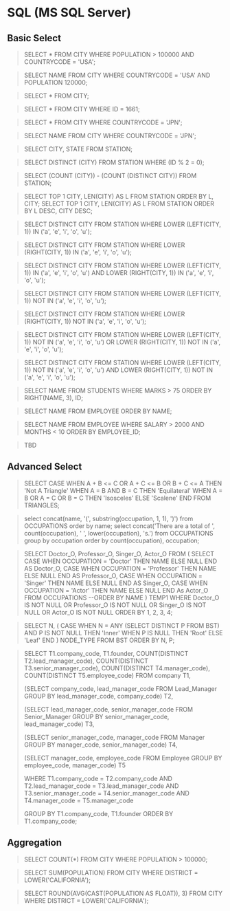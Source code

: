 # SQL (MS SQL Server)


## Basic Select
> SELECT * FROM CITY WHERE POPULATION > 100000 AND COUNTRYCODE = 'USA';

> SELECT NAME FROM CITY WHERE COUNTRYCODE = 'USA' AND POPULATION 120000;

> SELECT * FROM CITY;

> SELECT * FROM CITY WHERE ID = 1661;

> SELECT * FROM CITY WHERE COUNTRYCODE = 'JPN';

> SELECT NAME FROM CITY WHERE COUNTRYCODE = 'JPN';

> SELECT CITY, STATE FROM STATION;

> SELECT DISTINCT (CITY) FROM STATION WHERE (ID % 2 = 0);

> SELECT (COUNT (CITY)) - (COUNT (DISTINCT CITY)) FROM STATION;

> SELECT TOP 1 CITY, LEN(CITY) AS L FROM STATION ORDER BY L, CITY;
SELECT TOP 1 CITY, LEN(CITY) AS L FROM STATION ORDER BY L DESC, CITY DESC;

> SELECT DISTINCT CITY FROM STATION WHERE LOWER (LEFT(CITY, 1)) IN ('a', 'e', 'i', 'o', 'u'); 

> SELECT DISTINCT CITY FROM STATION WHERE LOWER (RIGHT(CITY, 1)) IN ('a', 'e', 'i', 'o', 'u'); 

> SELECT DISTINCT CITY FROM STATION WHERE LOWER (LEFT(CITY, 1)) IN ('a', 'e', 'i', 'o', 'u') AND LOWER (RIGHT(CITY, 1)) IN ('a', 'e', 'i', 'o', 'u');

> SELECT DISTINCT CITY FROM STATION WHERE LOWER (LEFT(CITY, 1)) NOT IN ('a', 'e', 'i', 'o', 'u'); 

> SELECT DISTINCT CITY FROM STATION WHERE LOWER (RIGHT(CITY, 1)) NOT IN ('a', 'e', 'i', 'o', 'u'); 

> SELECT DISTINCT CITY FROM STATION WHERE LOWER (LEFT(CITY, 1)) NOT IN ('a', 'e', 'i', 'o', 'u') OR LOWER (RIGHT(CITY, 1)) NOT IN ('a', 'e', 'i', 'o', 'u');

> SELECT DISTINCT CITY FROM STATION WHERE LOWER (LEFT(CITY, 1)) NOT IN ('a', 'e', 'i', 'o', 'u') AND LOWER (RIGHT(CITY, 1)) NOT IN ('a', 'e', 'i', 'o', 'u');

> SELECT NAME FROM STUDENTS WHERE MARKS > 75 ORDER BY RIGHT(NAME, 3), ID;

> SELECT NAME FROM EMPLOYEE ORDER BY NAME;

> SELECT NAME FROM EMPLOYEE WHERE SALARY > 2000 AND MONTHS < 10 ORDER BY EMPLOYEE_ID;

> TBD



## Advanced Select
> SELECT CASE WHEN A + B <= C OR A + C <= B OR B + C <= A THEN 'Not A Triangle'
            WHEN A = B AND B = C THEN 'Equilateral'
            WHEN A = B OR A = C OR B = C THEN 'Isosceles'
            ELSE 'Scalene'
        END
FROM TRIANGLES;

> select concat(name, '(', substring(occupation, 1, 1), ')') from OCCUPATIONS order by name;
select concat('There are a total of ', count(occupation), ' ', lower(occupation), 's.') from OCCUPATIONS
group by occupation order by count(occupation), occupation;

> SELECT Doctor_O, Professor_O, Singer_O, Actor_O
FROM
(
    SELECT
        CASE WHEN OCCUPATION = 'Doctor' THEN NAME ELSE NULL END AS Doctor_O,
        CASE WHEN OCCUPATION = 'Professor' THEN NAME ELSE NULL END AS Professor_O, 
        CASE WHEN OCCUPATION = 'Singer' THEN NAME ELSE NULL END AS Singer_O, 
        CASE WHEN OCCUPATION = 'Actor' THEN NAME ELSE NULL END As Actor_O
    FROM OCCUPATIONS
    --ORDER BY NAME
)
TEMP1
WHERE Doctor_O IS NOT NULL OR Professor_O IS NOT NULL OR Singer_O IS NOT NULL OR Actor_O IS NOT NULL
ORDER BY 1, 2, 3, 4;

> SELECT N, (
    CASE WHEN N = ANY (SELECT DISTINCT P FROM BST) AND P IS NOT NULL THEN 'Inner'
         WHEN P IS NULL THEN 'Root'
         ELSE 'Leaf'
    END
    ) NODE_TYPE
FROM BST
ORDER BY N, P;

> SELECT T1.company_code, T1.founder, COUNT(DISTINCT T2.lead_manager_code), COUNT(DISTINCT T3.senior_manager_code), COUNT(DISTINCT T4.manager_code), COUNT(DISTINCT T5.employee_code)
FROM company T1,
>
>(SELECT company_code, lead_manager_code
FROM Lead_Manager
GROUP BY lead_manager_code, company_code) T2,
>
>(SELECT lead_manager_code, senior_manager_code
FROM Senior_Manager
GROUP BY senior_manager_code, lead_manager_code) T3,
>
>(SELECT senior_manager_code, manager_code
FROM Manager
GROUP BY manager_code, senior_manager_code) T4,
>
>(SELECT manager_code, employee_code
FROM Employee
GROUP BY employee_code, manager_code) T5
>
>WHERE T1.company_code = T2.company_code
AND T2.lead_manager_code = T3.lead_manager_code
AND T3.senior_manager_code = T4.senior_manager_code
AND T4.manager_code = T5.manager_code
>
>GROUP BY T1.company_code, T1.founder
ORDER BY T1.company_code;


## Aggregation
> SELECT COUNT(*) FROM CITY WHERE POPULATION > 100000;

> SELECT SUM(POPULATION) FROM CITY WHERE DISTRICT = LOWER('CALIFORNIA');

> SELECT ROUND(AVG(CAST(POPULATION AS FLOAT)), 3) FROM CITY WHERE DISTRICT = LOWER('CALIFORNIA');


<!--stackedit_data:
eyJoaXN0b3J5IjpbLTYxMjg0MDY0MiwtODAwODcxNzc2LC0xMz
YwNDQ4NDcsLTQ3Mjk4MzM4MiwtMTc4MzE2MjY2NCw3NDgwMjk5
NjcsLTE3NjQ0MTc1OTUsLTI3Mjc4NTQxNSwtNjc4MDc5NDEwXX
0=
-->